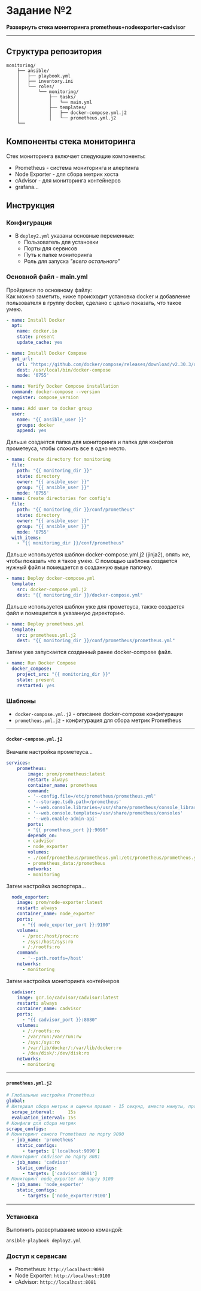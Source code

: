 # Задание №2

**Развернуть стека мониторинга prometheus+nodeexporter+cadvisor**

---

## Структура репозитория
```
monitoring/
    ├── ansible/
    │   ├── playbook.yml
    │   ├── inventory.ini
    │   └── roles/
    │       └── monitoring/
    │           ├── tasks/
    │           │   └── main.yml
    │           ├── templates/
    │           │   ├── docker-compose.yml.j2
    │           │   └── prometheus.yml.j2
    └── 
```
## Компоненты стека мониторинга
Стек мониторинга включает следующие компоненты:
* Prometheus - система мониторинга и алертинга
* Node Exporter - для сбора метрик хоста
* cAdvisor - для мониторинга контейнеров
* grafana...

## Инструкция
### Конфигурация
* В `deploy2.yml` указаны основные переменные:
  - Пользователь для установки
  - Порты для сервисов
  - Путь к папке мониторинга
  - Роль для запуска _"всего остального"_

### Основной файл - main.yml
Пройдемся по основному файлу:  
Как можно заметить, ниже происходит установка docker и добавление пользователя в группу docker, сделано с целью показать, что такое умею.
``` yaml
- name: Install Docker
  apt:
    name: docker.io
    state: present
    update_cache: yes

- name: Install Docker Compose
  get_url:
    url: "https://github.com/docker/compose/releases/download/v2.30.3/docker-compose-linux-{{ ansible_architecture }}"
    dest: /usr/local/bin/docker-compose
    mode: '0755'

- name: Verify Docker Compose installation
  command: docker-compose --version
  register: compose_version

- name: Add user to docker group
  user:
    name: "{{ ansible_user }}"
    groups: docker
    append: yes
```
Дальше создается папка для мониторинга и папка для конфигов прометеуса, чтобы сложить все в одно место.
``` yaml
- name: Create directory for monitoring
  file:
    path: "{{ monitoring_dir }}"
    state: directory
    owner: "{{ ansible_user }}"
    group: "{{ ansible_user }}"
    mode: '0755'
- name: Create directories for config's
  file:
    path: "{{ monitoring_dir }}/conf/prometheus"
    state: directory
    owner: "{{ ansible_user }}"
    group: "{{ ansible_user }}"
    mode: '0755'
  with_items:
    - "{{ monitoring_dir }}/conf/prometheus"
```
Дальше используется шаблон docker-compose.yml.j2 (jinja2), опять же, чтобы показать что я такое умею. С помощью шаблона создается нужный файл и помещается в созданную выше папочку.
``` yaml
- name: Deploy docker-compose.yml
  template:
    src: docker-compose.yml.j2
    dest: "{{ monitoring_dir }}/docker-compose.yml"
```
Дальше используется шаблон уже для прометеуса, также создается файл и помещается в указанную директорию.
```yaml
- name: Deploy prometheus.yml
  template:
    src: prometheus.yml.j2
    dest: "{{ monitoring_dir }}/conf/prometheus/prometheus.yml"
```
Затем уже запускается созданный ранее docker-compose файл.
``` yaml
- name: Run Docker Compose
  docker_compose:
    project_src: "{{ monitoring_dir }}"
    state: present
    restarted: yes
```

### Шаблоны
* `docker-compose.yml.j2` - описание docker-compose конфигурации
* `prometheus.yml.j2` - конфигурация для сбора метрик Prometheus

____
#### `docker-compose.yml.j2`
Вначале настройка прометеуса...
``` yaml
services:
    prometheus:
        image: prom/prometheus:latest
        restart: always
        container_name: prometheus
        command:
        - '--config.file=/etc/prometheus/prometheus.yml'
        - '--storage.tsdb.path=/prometheus'
        - '--web.console.libraries=/usr/share/prometheus/console_libraries'
        - '--web.console.templates=/usr/share/prometheus/consoles'
        - '--web.enable-admin-api'
        ports:
        - "{{ prometheus_port }}:9090"
        depends_on:
        - cadvisor
        - node_exporter
        volumes:
        - ./conf/prometheus/prometheus.yml:/etc/prometheus/prometheus.yml
        - prometheus_data:/prometheus
        networks:
        - monitoring
```
Затем настройка экспортера...
``` yaml 
  node_exporter:
    image: prom/node-exporter:latest
    restart: always
    container_name: node_exporter
    ports:
      - "{{ node_exporter_port }}:9100"
    volumes:
      - /proc:/host/proc:ro
      - /sys:/host/sys:ro
      - /:/rootfs:ro
    command:
      - '--path.rootfs=/host'
    networks:
      - monitoring
```
Затем настройка мониторинга контейнеров
``` yaml
  cadvisor:
    image: gcr.io/cadvisor/cadvisor:latest
    restart: always
    container_name: cadvisor
    ports:
      - "{{ cadvisor_port }}:8080"
    volumes:
      - /:/rootfs:ro
      - /var/run:/var/run:rw
      - /sys:/sys:ro
      - /var/lib/docker/:/var/lib/docker:ro
      - /dev/disk/:/dev/disk:ro
    networks:
      - monitoring
```
____
#### `prometheus.yml.j2`
```yaml
# Глобальные настройки Prometheus
global:
# Интервал сбора метрик и оценки правил - 15 секунд, вместо минуты, просто потому что в примере было 15 секунд, ни на что особо в данном примере не влияет
  scrape_interval:     15s
  evaluation_interval: 15s
# Конфиги для сбора метрик
scrape_configs:
# Мониторинг самого Prometheus по порту 9090
  - job_name: 'prometheus'
    static_configs:
      - targets: ['localhost:9090']
# Мониторинг cAdvisor по порту 8081
  - job_name: 'cadvisor'
    static_configs:
      - targets: ['cadvisor:8081']
# Мониторинг node_exporter по порту 9100
  - job_name: 'node_exporter'
    static_configs:
      - targets: ['node_exporter:9100']
```
____


### Установка

Выполнить развертывание можно командой:

```bash
ansible-playbook deploy2.yml
```

### Доступ к сервисам

* Prometheus: `http://localhost:9090`
* Node Exporter: `http://localhost:9100`
* cAdvisor: `http://localhost:8081`
